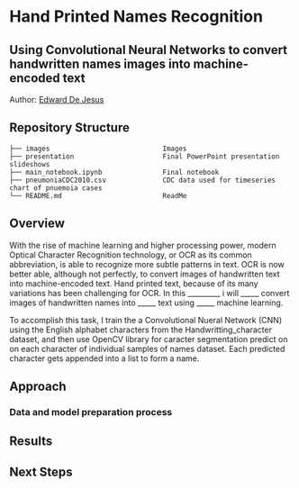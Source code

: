 # Hand Printed Names Recognition
## Using Convolutional Neural Networks to convert handwritten names images into machine-encoded text
Author: [Edward De Jesus](https://github.com/edejesus196)

## Repository Structure
    
    ├── images                            Images
    ├── presentation                      Final PowerPoint presentation slideshows
    ├── main_notebook.ipynb               Final notebook 
    ├── pneumoniaCDC2010.csv              CDC data used for timeseries chart of pnuemoia cases
    └── README.md                         ReadMe

## Overview

With the rise of machine learning and higher processing power, modern Optical Character Recognition technology, or OCR as its common abbreviation, is able to recognize more subtle patterns in text. OCR is now better able, although not perfectly, to convert images of handwritten text into machine-encoded text. Hand printed text, because of its many variations has been challenging for OCR. In this _________ i will _____ convert images of handwritten names into _____ text using _____ machine learning.

To accomplish this task, I train the a Convolutional Nueral Network (CNN) using the English alphabet characters from the Handwritting_character dataset, and then use OpenCV library for caracter segmentation  predict on on each character of individual samples of names dataset. Each predicted character gets appended into a list to form a name.


## Approach
### Data and model preparation process

## Results

## Next Steps
